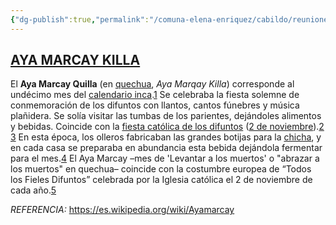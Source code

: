 ```yaml
---
{"dg-publish":true,"permalink":"/comuna-elena-enriquez/cabildo/reuniones/","dgPassFrontmatter":true}
---
```



## [AYA MARCAY KILLA](https://forms.gle/5gdZ9XxNBriC7zMKA)

El **Aya Marcay Quilla** (en [quechua](https://es.wikipedia.org/wiki/Lenguas_quechuas "Lenguas quechuas"), _Aya Marqay Killa_) corresponde al undécimo mes del [calendario inca](https://es.wikipedia.org/wiki/Calendario_inca "Calendario inca").[1](https://es.wikipedia.org/wiki/Ayamarcay#cite_note-1)​
Se celebraba la fiesta solemne de conmemoración de los difuntos con llantos, cantos fúnebres y música plañidera. Se solía visitar las tumbas de los parientes, dejándoles alimentos y bebidas. Coincide con la [fiesta católica de los difuntos](https://es.wikipedia.org/wiki/D%C3%ADa_de_los_Fieles_Difuntos "Día de los Fieles Difuntos") ([2 de noviembre](https://es.wikipedia.org/wiki/2_de_noviembre "2 de noviembre")).[2](https://es.wikipedia.org/wiki/Ayamarcay#cite_note-2)​[3](https://es.wikipedia.org/wiki/Ayamarcay#cite_note-3)​
En esta época, los olleros fabricaban las grandes botijas para la [chicha](https://es.wikipedia.org/wiki/Chicha "Chicha"), y en cada casa se preparaba en abundancia esta bebida dejándola fermentar para el mes.[4](https://es.wikipedia.org/wiki/Ayamarcay#cite_note-4)​
El Aya Marcay –mes de 'Levantar a los muertos' o "abrazar a los muertos" en quechua– coincide con la costumbre europea de “Todos los Fieles Difuntos” celebrada por la Iglesia católica el 2 de noviembre de cada año.[5](https://es.wikipedia.org/wiki/Ayamarcay#cite_note-5)​

*REFERENCIA:*  https://es.wikipedia.org/wiki/Ayamarcay



